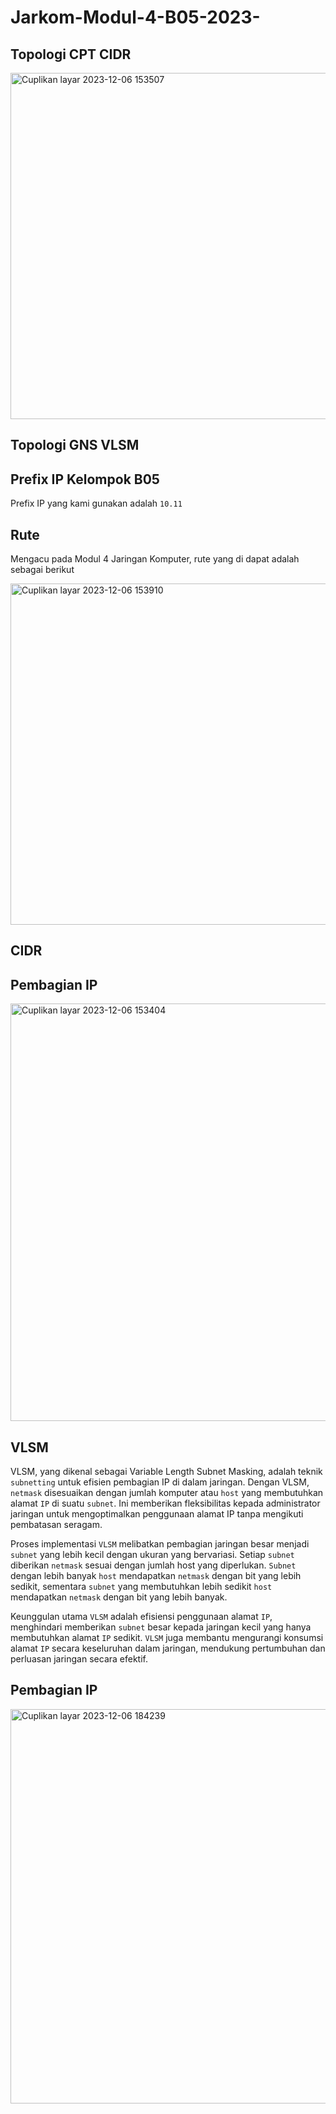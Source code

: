 # Jarkom-Modul-4-B05-2023-





## Topologi CPT CIDR

<img width="554" alt="Cuplikan layar 2023-12-06 153507" src="https://github.com/hilmy1509/Jarkom-Modul-4-B05-2023-/assets/115638253/9c6b0f1e-2926-4c37-a791-231ff8e84db1">

## Topologi GNS VLSM



## Prefix IP Kelompok B05
Prefix IP yang kami gunakan adalah `10.11`

## Rute
Mengacu pada Modul 4 Jaringan Komputer, rute yang di dapat adalah sebagai berikut

<img width="546" alt="Cuplikan layar 2023-12-06 153910" src="https://github.com/hilmy1509/Jarkom-Modul-4-B05-2023-/assets/115638253/47057393-4831-4e5f-a549-b47381a136c2">

## CIDR
## Pembagian IP

<img width="668" alt="Cuplikan layar 2023-12-06 153404" src="https://github.com/hilmy1509/Jarkom-Modul-4-B05-2023-/assets/115638253/4ebbac80-d01c-4fb3-9a7c-06bec466bb01">

## VLSM
VLSM, yang dikenal sebagai Variable Length Subnet Masking, adalah teknik `subnetting` untuk efisien pembagian IP di dalam jaringan. Dengan VLSM, `netmask` disesuaikan dengan jumlah komputer atau `host` yang membutuhkan alamat `IP` di suatu `subnet`. Ini memberikan fleksibilitas kepada administrator jaringan untuk mengoptimalkan penggunaan alamat IP tanpa mengikuti pembatasan seragam.

Proses implementasi `VLSM` melibatkan pembagian jaringan besar menjadi `subnet` yang lebih kecil dengan ukuran yang bervariasi. Setiap `subnet` diberikan `netmask` sesuai dengan jumlah host yang diperlukan. `Subnet` dengan lebih banyak `host` mendapatkan `netmask` dengan bit yang lebih sedikit, sementara `subnet` yang membutuhkan lebih sedikit `host` mendapatkan `netmask` dengan bit yang lebih banyak.

Keunggulan utama `VLSM` adalah efisiensi penggunaan alamat `IP`, menghindari memberikan `subnet` besar kepada jaringan kecil yang hanya membutuhkan alamat `IP` sedikit. `VLSM` juga membantu mengurangi konsumsi alamat `IP` secara keseluruhan dalam jaringan, mendukung pertumbuhan dan perluasan jaringan secara efektif.

## Pembagian IP

<img width="631" alt="Cuplikan layar 2023-12-06 184239" src="https://github.com/hilmy1509/Jarkom-Modul-4-B05-2023-/assets/115638253/377a1a84-5842-4d89-85bc-1283e055e1d6">









